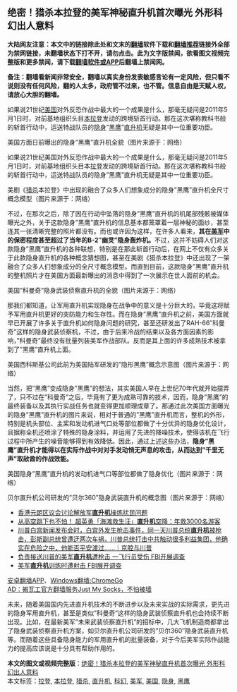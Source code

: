  <h2>绝密！猎杀本拉登的美军神秘直升机首次曝光 外形科幻出人意料</h2> <p class="notice"><b>大陆网友注意：本文中的链接除此处和文末的<a href="https://github.com/bannedbook/fanqiang" >翻墙</a>软件下载和<a href="https://github.com/killgcd/justmysocks/blob/master/README.md">翻墙推荐</a>链接外全部为禁网链接，未翻墙状态下打不开，请勿点击。此为文字版禁闻，欲看图文视频完整版和更多禁闻，请下载<a href="https://github.com/bannedbook/fanqiang">翻墙软件或APP</a>后翻墙上禁闻网。</p><p>备注：翻墙看新闻非常安全，翻墙以真实身份发表敏感言论有一定风险，但只看不说则没有任何风险，翻的人太多，政府管不过来，也不管。信息自由是天赋人权，请放心大胆的翻墙。</b></p>  <div class="entry"> <p id="summary">如果说21世纪<a href="https://www.bannedbook.org/bnews/tag/%e7%be%8e%e5%9b%bd/" class="st_tag internal_tag" rel="tag" title="标签 美国 下的日志">美国</a>对外反恐作战中最大的一个成果是什么，那毫无疑问是2011年5月1日时，对前基地组织头目<a href="https://www.bannedbook.org/bnews/tag/%e6%9c%ac%e6%8b%89%e7%99%bb/" class="st_tag internal_tag" rel="tag" title="标签 本拉登 下的日志">本拉登</a>发动的跨境斩首行动。那在这次堪称教科书般的斩首行动中，运送特战队员的<a href="https://www.bannedbook.org/bnews/tag/%E9%9A%90%E8%BA%AB/" class="st_tag internal_tag" rel="tag" title="标签 隐身 下的日志">隐身</a>&#8221;<a href="https://www.bannedbook.org/bnews/tag/%E9%BB%91%E9%B9%B0/" class="st_tag internal_tag" rel="tag" title="标签 黑鹰 下的日志">黑鹰</a>&#8221;<a href="https://www.bannedbook.org/bnews/tag/%e7%9b%b4%e5%8d%87%e6%9c%ba/" class="st_tag internal_tag" rel="tag" title="标签 直升机 下的日志">直升机</a>无疑是其中一位重要功臣。</p> <p id="conimg"></p> <p>美国方面日前曝出的隐身&#8221;黑鹰&#8221;直升机全貌（图片来源于：网络）</p> <p>如果说21世纪美国对外反恐作战中最大的一个成果是什么，那毫无疑问是2011年5月1日时，对前基地组织头目本<a href="https://www.bannedbook.org/bnews/tag/%E6%8B%89%E7%99%BB/" class="st_tag internal_tag" rel="tag" title="标签 拉登 下的日志">拉登</a>发动的跨境斩首行动。那在这次堪称教科书般的斩首行动中，运送特战队员的隐身&#8221;黑鹰&#8221;直升机无疑是其中一位重要功臣。</p>  <p></p> <p>美剧《<a href="https://www.bannedbook.org/bnews/tag/%E7%8C%8E%E6%9D%80/" class="st_tag internal_tag" rel="tag" title="标签 猎杀 下的日志">猎杀</a>本拉登》中出现的融合了众多人们想象成分的隐身&#8221;黑鹰&#8221;直升机全尺寸概念模型（图片来源于：网络）</p> <p>不过，在那次之后，除了因在行动中坠落的隐身&#8221;黑鹰&#8221;直升机的机尾部残骸被媒体曝光之外，关于这款隐身&#8221;黑鹰&#8221;直升机的信息基本都笼罩着一层神秘的面纱，甚至连其一张清晰完整的照片都没有。而也或许因为这样，在许多人看来，<strong>其在<a href="https://www.bannedbook.org/bnews/tag/%e7%be%8e%e5%86%9b/" class="st_tag internal_tag" rel="tag" title="标签 美军 下的日志">美军</a>中的保密程度甚至超过了当年的B-2&#8243;幽灵&#8221;隐身轰炸机。</strong>不过，这并不妨碍人们对这款隐身&#8221;黑鹰&#8221;直升机的各种联想，特别是在那此斩首行动后，在网上不仅有众多关于此款隐身直升机的各种概念猜想图，甚至在美剧《猎杀本拉登》中还出现了一架融合了众多人们想象成分的全尺寸概念模型。而直到目前，这款隐身&#8221;黑鹰&#8221;直升机的整机照片才在美国方面最新曝出的消息中得到了一次展示在世人面前的机会。</p> <p></p>  <p>美国&#8221;科曼奇&#8221;隐身武装侦察直升机的全貌（图片来源于：网络）</p> <p>那我们都知道，让军用直升机实现隐身在战争中的意义是十分巨大的，毕竟这将赋予军用直升机更好的突防能力和生存性。而在隐身&#8221;黑鹰&#8221;直升机之前，美国方面就早已开展了许多关于直升机如何隐身问题的研究，甚至还研发出了RAH-66&#8243;科曼奇&#8221;这样的隐身武装侦察机，不过，由于后来冷战的结束以及各方面因素的影响，&#8221;科曼奇&#8221;最终没有批量列装美军作战部队。反而是其上面的许多成熟技术被拿到了&#8221;黑鹰&#8221;直升机上面。</p> <p></p> <p>美国西科斯基公司此前为美国陆军研发的&#8221;隐形黑鹰&#8221;概念示意图（图片来源于：网络）</p>  <p>当然，把&#8221;黑鹰&#8221;变成隐身&#8221;黑鹰&#8221;的想法，其实美国人早在上世纪70年代就开始摆弄了，只不过在&#8221;科曼奇&#8221;之后，毕竟有了更为成熟可靠的技术，因而，隐身&#8221;黑鹰&#8221;的最终装备以及其执行实战任务也就变得更加顺理成章了。那通过此次美国方面曝光的隐身&#8221;黑鹰&#8221;直升机的图片来说，相对于普通的&#8221;黑鹰&#8221;直升机而言，整机的外形，特别是机头部位、主桨和发动机进气口处等部位都做了十分优异的隐身优化设计，且据称全机还喷涂了特殊的隐身涂料，并运用了先进的降噪技术，使得该机在飞行过程中所产生的噪音能够得到有效降低。因此，通过上述这些办法，<strong>隐身&#8221;黑鹰&#8221;直升机才能得以在实际作战中对对手发动悄无声息的攻击，从而达到&#8221;千里无声&#8221;取敌酋的作战效能。</strong></p> <p></p> <p>美国隐身&#8221;黑鹰&#8221;直升机的发动机进气口等部位都做了隐身优化（图片来源于：网络）</p> <p></p>  <p>贝尔直升机公司研发的&#8221;贝尔360&#8243;隐身武装直升机的概念图（图片来源于：网络）</p> <ul class='op-related-articles' title='相关阅读'> <li><a href='https://www.bannedbook.org/bnews/baitai/20200907/1392450.html' target='_blank'>香港元朗区议会讨论解放军<b>直升机</b>操练扰民问题</a></li> <li><a href='https://www.bannedbook.org/bnews/funmedia/20200904/1390786.html' target='_blank'>从高空跳下也不怕！ 超英勇「海滩救生汪」<b>直升机</b>空降：年救3000名游客</a></li> <li><a href='https://www.bannedbook.org/bnews/bannedvideo/20200818/1386048.html' target='_blank'>川普白宫新闻发布会时，白宫外发生枪击事件，同一天川普总统<b>直升机</b>被枪击，彭斯副总统曾遭迂两次车祸，川普总统打击中共触动很多利益集团，他确实在危险之中，他能否平安渡过......｜京腔与川普</a></li> <li><a href='https://www.bannedbook.org/bnews/comments/20200814/1379765.html' target='_blank'>负责接送川普的美军<b>直升机</b>遭枪击 一飞行员受伤 FBI开展调查</a></li> <li><a href='https://www.bannedbook.org/bnews/cnnews/20200813/1379433.html' target='_blank'>美军<b>直升机</b>训练时遭射击 FBI展开调查</a></li> </ul> <p class="texttj"> <a href="https://github.com/bannedbook/fanqiang/wiki/%E7%A6%81%E9%97%BB%E7%BD%91%E5%AE%89%E5%8D%93%E7%BF%BB%E5%A2%99%E6%96%B0%E9%97%BBAPP" target="_blank">安卓翻墙APP</a>、<a href="https://github.com/bannedbook/fanqiang/wiki/Chrome%E4%B8%80%E9%94%AE%E7%BF%BB%E5%A2%99%E5%8C%85" target="_blank">Windows翻墙:ChromeGo</a><br/> <a href="https://github.com/killgcd/justmysocks/blob/master/README.md" target="_blank">AD：搬瓦工官方翻墙服务Just My Socks，不怕被墙</a> </p><p>未来，随着美国国内先进直升机技术的不断进步以及未来实战的实际需求，更先进的隐身军用直升机，甚至是类似&#8221;科曼奇&#8221;这样的隐身武装侦察直升机也会持续不断出现。比如，在最新美军&#8221;未来武装侦察直升机&#8221;的招标中，几大飞机制造商都拿出了隐身武装侦察直升机方案，如贝尔直升机公司研发的&#8221;贝尔360&#8243;隐身武装直升机等。而随着这些具备隐身能力的军用直升机的批量装备，对于今后美军实际作战能力的提高应该说是十分具有帮助作用的。</p><a name='sharetosocial'></a>         <div><b>本文的图文或视频完整版</b>：<a href='https://www.bannedbook.org/bnews/cnnews/20200912/1395180.html'>绝密！猎杀本拉登的美军神秘直升机首次曝光 外形科幻出人意料</a></div>  </div><!--END ENTRY--> <div class="postfooter"> <div>本文标签：<a href="https://www.bannedbook.org/bnews/tag/%E6%8B%89%E7%99%BB/" rel="tag">拉登</a>, <a href="https://www.bannedbook.org/bnews/tag/%e6%9c%ac%e6%8b%89%e7%99%bb/" rel="tag">本拉登</a>, <a href="https://www.bannedbook.org/bnews/tag/%E7%8C%8E%E6%9D%80/" rel="tag">猎杀</a>, <a href="https://www.bannedbook.org/bnews/tag/%e7%9b%b4%e5%8d%87%e6%9c%ba/" rel="tag">直升机</a>, <a href="https://www.bannedbook.org/bnews/tag/%E7%A7%91%E5%B9%BB/" rel="tag">科幻</a>, <a href="https://www.bannedbook.org/bnews/tag/%e7%be%8e%e5%86%9b/" rel="tag">美军</a>, <a href="https://www.bannedbook.org/bnews/tag/%e7%be%8e%e5%9b%bd/" rel="tag">美国</a>, <a href="https://www.bannedbook.org/bnews/tag/%E9%9A%90%E8%BA%AB/" rel="tag">隐身</a>, <a href="https://www.bannedbook.org/bnews/tag/%E9%BB%91%E9%B9%B0/" rel="tag">黑鹰</a></div>  </div><!--END POSTFOOTER--> 